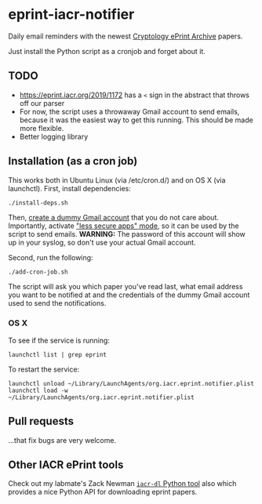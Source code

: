 eprint-iacr-notifier
====================

Daily email reminders with the newest [Cryptology ePrint Archive](https://eprint.iacr.org/eprint-bin/search.pl?last=365&title=1) papers.

Just install the Python script as a cronjob and forget about it.

## TODO

 - https://eprint.iacr.org/2019/1172 has a ``<`` sign in the abstract that throws off our parser
 - For now, the script uses a throwaway Gmail account to send emails, because it was the easiest way to get this running. This should be made more flexible.
 - Better logging library

## Installation (as a cron job)

This works both in Ubuntu Linux (via /etc/cron.d/) and on OS X (via launchctl).
First, install dependencies:

    ./install-deps.sh

Then, [create a dummy Gmail account](https://gmail.com) that you do not care about.
Importantly, activate ["less secure apps" mode](https://myaccount.google.com/lesssecureapps), so it can be used by the script to send emails.
**WARNING:** The password of this account will show up in your syslog, so don't use your actual Gmail account.

Second, run the following:

    ./add-cron-job.sh

The script will ask you which paper you've read last, what email address you want to be notified at and the credentials of the dummy Gmail account used to send the notifications.

### OS X

To see if the service is running:

    launchctl list | grep eprint

To restart the service:

    launchctl unload ~/Library/LaunchAgents/org.iacr.eprint.notifier.plist
    launchctl load -w ~/Library/LaunchAgents/org.iacr.eprint.notifier.plist

## Pull requests

...that fix bugs are very welcome.

## Other IACR ePrint tools

Check out my labmate's Zack Newman [`iacr-dl` Python tool](https://github.com/znewman01/iacr-dl) also which provides a nice Python API for downloading eprint papers.
